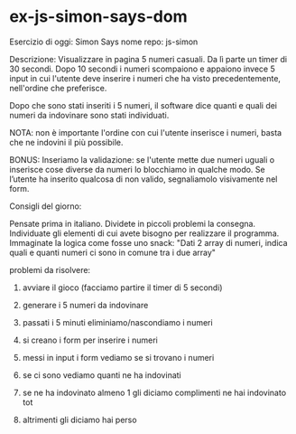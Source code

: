 # ex-js-simon-says-dom
Esercizio di oggi: Simon Says
nome repo: js-simon

Descrizione:
Visualizzare in pagina 5 numeri casuali. Da lì parte un timer di 30 secondi.
Dopo 10 secondi i numeri scompaiono e appaiono invece 5 input in cui l'utente deve inserire i numeri che ha visto precedentemente, nell'ordine che preferisce.

Dopo che sono stati inseriti i 5 numeri, il software dice quanti e quali dei numeri da indovinare sono stati individuati.

NOTA: non è importante l'ordine con cui l'utente inserisce i numeri, basta che ne indovini il più possibile.

BONUS:
Inseriamo la validazione: se l'utente mette due numeri uguali o inserisce cose diverse da numeri lo blocchiamo in qualche modo.
Se l’utente ha inserito qualcosa di non valido, segnaliamolo visivamente nel form.

Consigli del giorno:

Pensate prima in italiano.
Dividete in piccoli problemi la consegna.
Individuate gli elementi di cui avete bisogno per realizzare il programma.
Immaginate la logica come fosse uno snack: "Dati 2 array di numeri, indica quali e quanti numeri ci sono in comune tra i due array"



problemi da risolvere:

1) avviare il gioco (facciamo partire il timer di 5 secondi)

2) generare i 5 numeri da indovinare

3) passati i 5 minuti eliminiamo/nascondiamo i numeri

4) si creano i form per inserire i numeri

5) messi in input i form vediamo se si trovano i numeri

6) se ci sono vediamo quanti ne ha indovinati

7) se ne ha indovinato almeno 1 gli diciamo complimenti ne hai indovinato tot

8) altrimenti gli diciamo hai perso